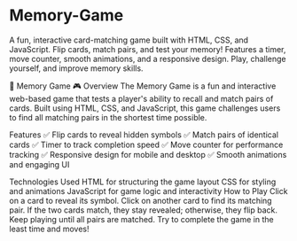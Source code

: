 # Memory-Game
A fun, interactive card-matching game built with HTML, CSS, and JavaScript. Flip cards, match pairs, and test your memory! Features a timer, move counter, smooth animations, and a responsive design. Play, challenge yourself, and improve memory skills.


🧠 Memory Game 🎮
Overview
The Memory Game is a fun and interactive web-based game that tests a player's ability to recall and match pairs of cards. Built using HTML, CSS, and JavaScript, this game challenges users to find all matching pairs in the shortest time possible.

Features
✅ Flip cards to reveal hidden symbols
✅ Match pairs of identical cards
✅ Timer to track completion speed
✅ Move counter for performance tracking
✅ Responsive design for mobile and desktop
✅ Smooth animations and engaging UI

Technologies Used
HTML for structuring the game layout
CSS for styling and animations
JavaScript for game logic and interactivity
How to Play
Click on a card to reveal its symbol.
Click on another card to find its matching pair.
If the two cards match, they stay revealed; otherwise, they flip back.
Keep playing until all pairs are matched.
Try to complete the game in the least time and moves!
